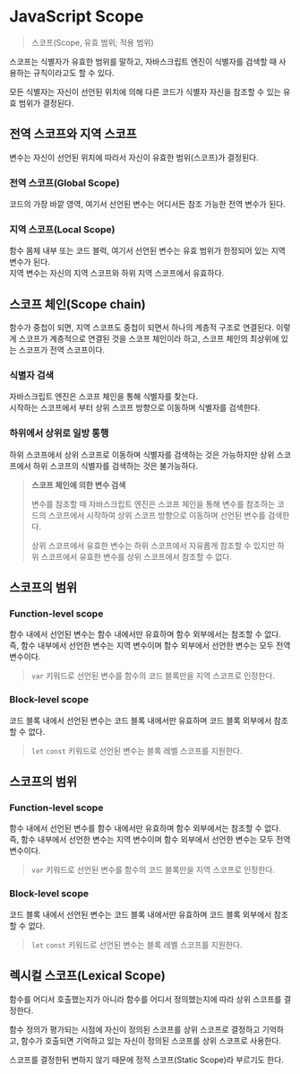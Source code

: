 # JavaScript Scope

> 스코프(Scope, 유효 범위; 적용 범위)

스코프는 식별자가 유효한 범위를 말하고, 자바스크립트 엔진이 식별자를 검색할 때 사용하는 규칙이라고도 할 수 있다.

모든 식별자는 자신이 선언된 위치에 의해 다른 코드가 식별자 자신을 참조할 수 있는 유효 범위가 결정된다.



## 전역 스코프와 지역 스코프

변수는 자신이 선언된 위치에 따라서 자신이 유효한 범위(스코프)가 결정된다.

### 전역 스코프(Global Scope)

코드의 가장 바깥 영역, 여기서 선언된 변수는 어디서든 참조 가능한 전역 변수가 된다.

### 지역 스코프(Local Scope)

함수 몸체 내부 또는 코드 블럭, 여기서 선언된 변수는 유효 범위가 한정되어 있는 지역 변수가 된다.  
지역 변수는 자신의 지역 스코프와 하위 지역 스코프에서 유효하다.



## 스코프 체인(Scope chain)

함수가 중첩이 되면, 지역 스코프도 중첩이 되면서 하나의 계층적 구조로 연결된다. 이렇게 스코프가 계층적으로 연결된 것을 스코프 체인이라 하고, 스코프 체인의 최상위에 있는 스코프가 전역 스코프이다.

### 식별자 검색

자바스크립트 엔진은 스코프 체인을 통해 식별자를 찾는다.  
시작하는 스코프에서 부터 상위 스코프 방향으로 이동하며 식별자를 검색한다.

### 하위에서 상위로 일방 통행

하위 스코프에서 상위 스코프로 이동하며 식별자를 검색하는 것은 가능하지만 상위 스코프에서 하위 스코프의 식별자를 검색하는 것은 불가능하다.



> **스코프 체인에 의한 변수 검색**
>
> 변수를 참조할 때 자바스크립트 엔진은 스코프 체인을 통해 변수를 참조하는 코드의 스코프에서 시작하여 상위 스코프 방향으로 이동하며 선언된 변수를 검색한다.
>
> 상위 스코프에서 유효한 변수는 하위 스코프에서 자유롭게 참조할 수 있지만 하위 스코프에서 유효한 변수를 상위 스코프에서 참조할 수 없다.



## 스코프의 범위

### Function-level scope

함수 내에서 선언된 변수는 함수 내에서만 유효하며 함수 외부에서는 참조할 수 없다.   
즉, 함수 내부에서 선언한 변수는 지역 변수이며 함수 외부에서 선언한 변수는 모두 전역 변수이다.

> `var` 키워드로 선언된 변수를 함수의 코드 블록만을 지역 스코프로 인정한다.

### Block-level scope

코드 블록 내에서 선언된 변수는 코드 블록 내에서만 유효하며 코드 블록 외부에서 참조할 수 없다.

> `let` `const` 키워드로 선언된 변수는 블록 레벨 스코프를 지원한다.



## 스코프의 범위

### Function-level scope

함수 내에서 선언된 변수를 함수 내에서만 유효하며 함수 외부에서는 참조할 수 없다.   
즉, 함수 내부에서 선언한 변수는 지역 변수이며 함수 외부에서 선언한 변수는 모두 전역 변수이다.

> `var` 키워드로 선언된 변수를 함수의 코드 블록만을 지역 스코프로 인정한다.

### Block-level scope

코드 블록 내에서 선언된 변수는 코드 블록 내에서만 유효하며 코드 블록 외부에서 참조할 수 없다.

> `let` `const` 키워드로 선언된 변수는 블록 레벨 스코프를 지원한다.



## 렉시컬 스코프(Lexical Scope)

함수를 어디서 호출했는지가 아니라 함수를 어디서 정의했는지에 따라 상위 스코프를 결정한다.

함수 정의가 평가되는 시점에 자신이 정의된 스코프를 상위 스코프로 결정하고 기억하고, 함수가 호출되면 기억하고 있는 자신이 정의된 스코프를 상위 스코프로 사용한다.

스코프를 결정한뒤 변하지 않기 때문에 정적 스코프(Static Scope)라 부르기도 한다.

